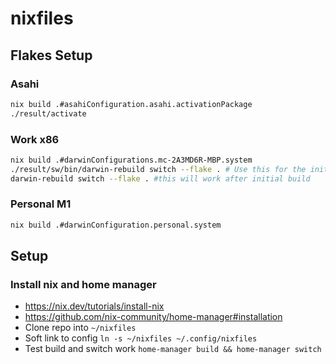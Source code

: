 # nixfiles

## Flakes Setup

### Asahi
```bash
nix build .#asahiConfiguration.asahi.activationPackage
./result/activate
```

### Work x86
```bash
nix build .#darwinConfigurations.mc-2A3MD6R-MBP.system
./result/sw/bin/darwin-rebuild switch --flake . # Use this for the initial build
darwin-rebuild switch --flake . #this will work after initial build
```

### Personal M1
```bash
nix build .#darwinConfiguration.personal.system
```

## Setup

### Install nix and home manager
- https://nix.dev/tutorials/install-nix
- https://github.com/nix-community/home-manager#installation
- Clone repo into `~/nixfiles`
- Soft link to config `ln -s ~/nixfiles ~/.config/nixfiles`
- Test build and switch work `home-manager build && home-manager switch`
